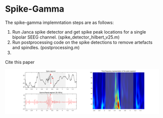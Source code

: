 # Spike-Gamma

The spike-gamma implemntation steps are as follows:

1. Run Janca spike detector and get spike peak locations for a single bipolar SEEG channel. (spike_detector_hilbert_v25.m)
2. Run postprocessing code on the spike detections to remove artefacts and spindles. (postprocessing.m)
3. 

Cite this paper

![Spike-gamma example](example.png)
